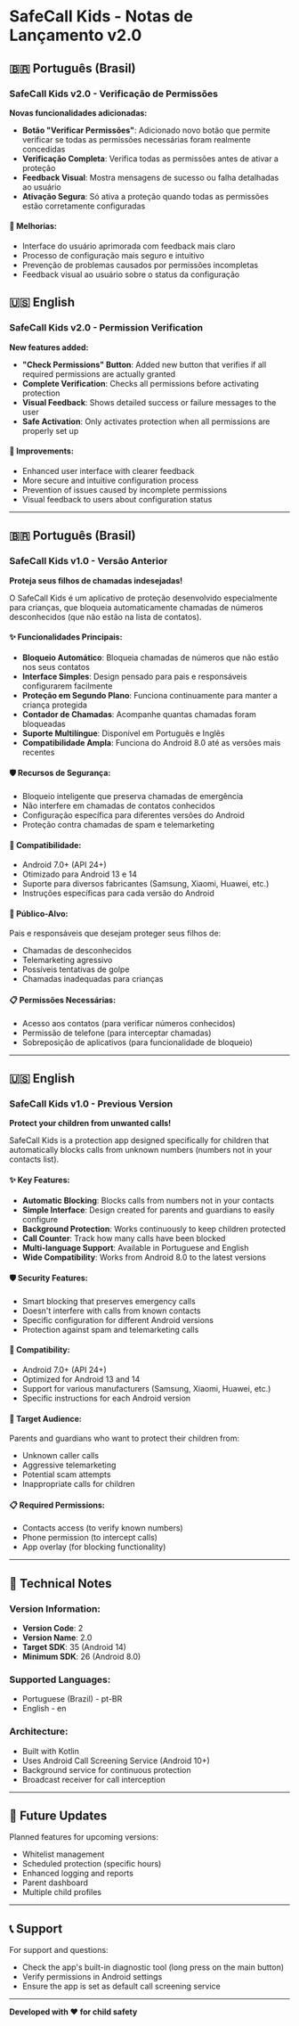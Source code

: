 # SafeCall Kids - Notas de Lançamento v2.0

## 🇧🇷 Português (Brasil)

### SafeCall Kids v2.0 - Verificação de Permissões

**Novas funcionalidades adicionadas:**

- **Botão "Verificar Permissões"**: Adicionado novo botão que permite verificar se todas as permissões necessárias foram realmente concedidas
- **Verificação Completa**: Verifica todas as permissões antes de ativar a proteção
- **Feedback Visual**: Mostra mensagens de sucesso ou falha detalhadas ao usuário
- **Ativação Segura**: Só ativa a proteção quando todas as permissões estão corretamente configuradas

#### 🔄 Melhorias:
- Interface do usuário aprimorada com feedback mais claro
- Processo de configuração mais seguro e intuitivo
- Prevenção de problemas causados por permissões incompletas
- Feedback visual ao usuário sobre o status da configuração

## 🇺🇸 English

### SafeCall Kids v2.0 - Permission Verification

**New features added:**

- **"Check Permissions" Button**: Added new button that verifies if all required permissions are actually granted
- **Complete Verification**: Checks all permissions before activating protection
- **Visual Feedback**: Shows detailed success or failure messages to the user
- **Safe Activation**: Only activates protection when all permissions are properly set up

#### 🔄 Improvements:
- Enhanced user interface with clearer feedback
- More secure and intuitive configuration process
- Prevention of issues caused by incomplete permissions
- Visual feedback to users about configuration status

---

## 🇧🇷 Português (Brasil)

### SafeCall Kids v1.0 - Versão Anterior

**Proteja seus filhos de chamadas indesejadas!**

O SafeCall Kids é um aplicativo de proteção desenvolvido especialmente para crianças, que bloqueia automaticamente chamadas de números desconhecidos (que não estão na lista de contatos).

#### ✨ Funcionalidades Principais:
- **Bloqueio Automático**: Bloqueia chamadas de números que não estão nos seus contatos
- **Interface Simples**: Design pensado para pais e responsáveis configurarem facilmente
- **Proteção em Segundo Plano**: Funciona continuamente para manter a criança protegida
- **Contador de Chamadas**: Acompanhe quantas chamadas foram bloqueadas
- **Suporte Multilíngue**: Disponível em Português e Inglês
- **Compatibilidade Ampla**: Funciona do Android 8.0 até as versões mais recentes

#### 🛡️ Recursos de Segurança:
- Bloqueio inteligente que preserva chamadas de emergência
- Não interfere em chamadas de contatos conhecidos
- Configuração específica para diferentes versões do Android
- Proteção contra chamadas de spam e telemarketing

#### 📱 Compatibilidade:
- Android 7.0+ (API 24+)
- Otimizado para Android 13 e 14
- Suporte para diversos fabricantes (Samsung, Xiaomi, Huawei, etc.)
- Instruções específicas para cada versão do Android

#### 🎯 Público-Alvo:
Pais e responsáveis que desejam proteger seus filhos de:
- Chamadas de desconhecidos
- Telemarketing agressivo
- Possíveis tentativas de golpe
- Chamadas inadequadas para crianças

#### 📋 Permissões Necessárias:
- Acesso aos contatos (para verificar números conhecidos)
- Permissão de telefone (para interceptar chamadas)
- Sobreposição de aplicativos (para funcionalidade de bloqueio)

---

## 🇺🇸 English

### SafeCall Kids v1.0 - Previous Version

**Protect your children from unwanted calls!**

SafeCall Kids is a protection app designed specifically for children that automatically blocks calls from unknown numbers (numbers not in your contacts list).

#### ✨ Key Features:
- **Automatic Blocking**: Blocks calls from numbers not in your contacts
- **Simple Interface**: Design created for parents and guardians to easily configure
- **Background Protection**: Works continuously to keep children protected
- **Call Counter**: Track how many calls have been blocked
- **Multi-language Support**: Available in Portuguese and English
- **Wide Compatibility**: Works from Android 8.0 to the latest versions

#### 🛡️ Security Features:
- Smart blocking that preserves emergency calls
- Doesn't interfere with calls from known contacts
- Specific configuration for different Android versions
- Protection against spam and telemarketing calls

#### 📱 Compatibility:
- Android 7.0+ (API 24+)
- Optimized for Android 13 and 14
- Support for various manufacturers (Samsung, Xiaomi, Huawei, etc.)
- Specific instructions for each Android version

#### 🎯 Target Audience:
Parents and guardians who want to protect their children from:
- Unknown caller calls
- Aggressive telemarketing
- Potential scam attempts
- Inappropriate calls for children

#### 📋 Required Permissions:
- Contacts access (to verify known numbers)
- Phone permission (to intercept calls)
- App overlay (for blocking functionality)

---

## 📝 Technical Notes

### Version Information:
- **Version Code**: 2
- **Version Name**: 2.0
- **Target SDK**: 35 (Android 14)
- **Minimum SDK**: 26 (Android 8.0)

### Supported Languages:
- Portuguese (Brazil) - pt-BR
- English - en

### Architecture:
- Built with Kotlin
- Uses Android Call Screening Service (Android 10+)
- Background service for continuous protection
- Broadcast receiver for call interception

---

## 🔄 Future Updates

Planned features for upcoming versions:
- Whitelist management
- Scheduled protection (specific hours)
- Enhanced logging and reports
- Parent dashboard
- Multiple child profiles

---

## 📞 Support

For support and questions:
- Check the app's built-in diagnostic tool (long press on the main button)
- Verify permissions in Android settings
- Ensure the app is set as default call screening service

---

**Developed with ❤️ for child safety**
